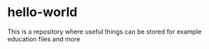 # hello-world
This is a repository where useful things can be stored for example education files and more
